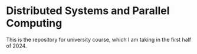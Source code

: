 # Distributed Systems and Parallel Computing
This is the repository for university course, which I am taking in the first half of 2024.